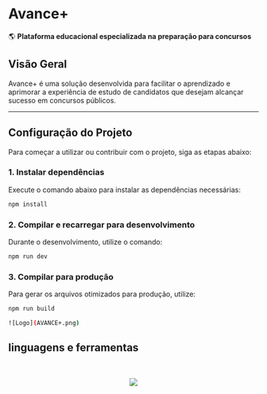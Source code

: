 # **Avance+**  
🌎 **Plataforma educacional especializada na preparação para concursos**  

## **Visão Geral**  
Avance+ é uma solução desenvolvida para facilitar o aprendizado e aprimorar a experiência de estudo de candidatos que desejam alcançar sucesso em concursos públicos.

---

## **Configuração do Projeto**  
Para começar a utilizar ou contribuir com o projeto, siga as etapas abaixo:

### **1. Instalar dependências**  
Execute o comando abaixo para instalar as dependências necessárias:  
```sh
npm install

```
### **2. Compilar e recarregar para desenvolvimento**  
Durante o desenvolvimento, utilize o comando:
```sh
npm run dev
```

### **3. Compilar para produção**  
Para gerar os arquivos otimizados para produção, utilize:
```sh
npm run build

![Logo](AVANCE+.png)

```
## **linguagens e ferramentas** 
<br>
<p align="center">
    <img src="https://skillicons.dev/icons?i=vscode,vue,typescript,javascript,html,css,vite" />
</p>
